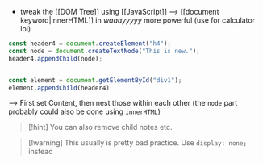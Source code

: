 - tweak the [[DOM Tree]] using [[JavaScript]]
--> [[document keyword|innerHTML]] in _waaayyyyy_ more powerful (use for calculator lol)

```js
const header4 = document.createElement("h4");
const node = document.createTextNode("This is new.");
header4.appendChild(node);


const element = document.getElementById("div1");
element.appendChild(header4)
```
--> First set Content, then nest those within each other
(the `node` part probably could also be done using `innerHTML`)

> [!hint] You can also remove child notes etc.

> [!warning] This usually is pretty bad practice.
> Use `display: none;` instead

